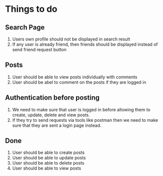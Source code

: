 # Things to do

## Search Page

1. Users own profile should not be displayed in search result
2. If any user is already friend, then friends should be displayed instead of send friend request button

## Posts

1. User should be able to view posts individually with comments
2. User should be abel to comment on the posts if they are logged in

## Authentication before posting

1. We need to make sure that user is logged in before allowing them to create, update, delete and view posts. 
2. If they try to send requests via tools like postman then we need to make sure that they are sent a login page instead.

## Done

1. User should be able to create posts
2. User should be able to update posts
3. User should be able to delete posts
4. User should be able to view posts